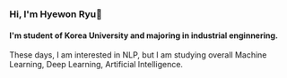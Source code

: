 ### Hi, I'm Hyewon Ryu👋

#### I'm student of Korea University and majoring in industrial enginnering.
These days, I am interested in NLP, but I am studying overall Machine Learning, Deep Learning, Artificial Intelligence.




<!--
**hyewwn/hyewwn** is a ✨ _special_ ✨ repository because its `README.md` (this file) appears on your GitHub profile.

Here are some ideas to get you started:

- 🔭 I’m currently working on ...
- 🌱 I’m currently learning ...
- 👯 I’m looking to collaborate on ...
- 🤔 I’m looking for help with ...
- 💬 Ask me about ...
- 📫 How to reach me: ...
- 😄 Pronouns: ...
- ⚡ Fun fact: ...
-->

